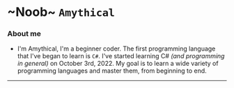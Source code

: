 # ~Noob~ `Amythical`

### About me
- I'm Amythical, I'm a beginner coder. The first programming language that I've began to learn is `C#`. I've started learning C# *(and programming in general)* on October 3rd, 2022. My goal is to learn a wide variety of programming languages and master them, from beginning to end. 

---

